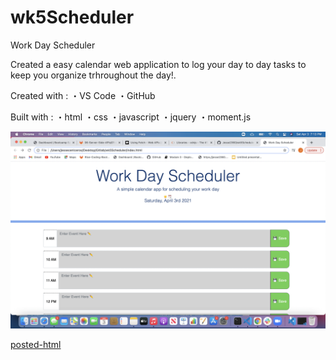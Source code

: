 # wk5Scheduler
Work Day Scheduler

Created a easy calendar web application to log your day to day tasks to keep you organize trhroughout the day!.

Created with :
・VS Code
・GitHub

Built with :
・html
・css
・javascript
・jquery
・moment.js

![photo](https://github.com/Jesse2360/wk5Scheduler/blob/0913011fd38f94c4c374eeaa2bb2a8ff29ce1d6b/Screen%20Shot%20scheduler.png)

[posted-html](https://jesse2360.github.io/wk5Scheduler/)